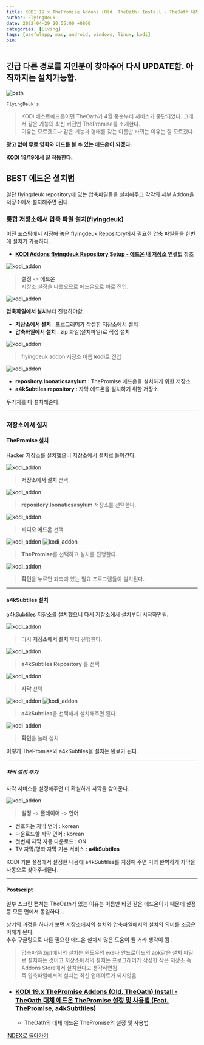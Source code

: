 ```yaml
---
title: KODI 19.x ThePromise Addons (Old. TheOath) Install - TheOath 대체 에드온 ThePromise 설치법 (Feat. ThePromise, a4kSubtitles)
author: FlyingDeuk
date: 2022-04-29 20:55:00 +0800
categories: [Living]
tags: [usefulapp, mac, android, windows, linux, kodi]
pin:
---
```


## 긴급 다른 경로를 지인분이 찾아주어 다시 UPDATE함. 아직까지는 설치가능함.

![oath](/img/living/kodi/promise5.jpg)

`FlyingDeuk's`
> KODI 베스트에드온이던 TheOath가 4월 중순부터 서비스가 중단되었다. 그래서 같은 기능의 최신 버전인 ThePromise를 소개한다. <br>
이유는 모르겠으나 같은 기능과 형태를 갖는 이름만 바뀌는 이유는 잘 모르겠다.

**광고 없이 무료 영화와 미드를 볼 수 있는 에드온이 되겠다.**

**KODI 18/19에서 잘 작동한다.**

## BEST 에드온 설치법
일단 flyingdeuk repository에 있는 압축파일들을 설치해주고 각각의 세부 Addon을 저장소에서 설치해주면 된다.

### 통합 저장소에서 압축 파일 설치(flyingdeuk)
이전 포스팅에서 저장해 놓은 flyingdeuk Repository에서 필요한 압축 파일들을 한번에 설치가 가능하다. <br>

- **[KODI Addons flyingdeuk Repository Setup - 에드온 내 저장소 연결법](/posts/KODI-addon/)** 참조

![kodi_addon](/img/living/kodi/kodi_setup_main_addon.jpg)

>**설정** -> **에드온** <br>
>저장소 설정을 다했으므로 에드온으로 바로 진입.

![kodi_addon](/img/living/kodi/oath9.jpg)

**압축화일에서 설치**부터 진행하야함.

- **저장소에서 설치** : 프로그래머가 작성한 저장소에서 설치
- **압축화일에서 설치** : zip 화일(설치파일)로 직접 설치 <br>


![kodi_addon](/img/living/kodi/kodi_flyingdeuk1.jpg)
> flyingdeuk addon 저장소 이름 **kodi**로 진입 <br>

![kodi_addon](/img/living/kodi/promise1.jpg)
- **repository.loonaticsasylum** : ThePromise 에드온을 설치하기 위한 저장소
- **a4kSubtiles repository** : 자막 에드온을 설치하기 위한 저장소

두가지를 다 설치해준다.

------------

### 저장소에서 설치

#### ThePromise 설치
Hacker 저장소를 설치했으니 저장소에서 설치로 들어간다.

![kodi_addon](/img/living/kodi/oath10.jpg)
> **저장소에서 설치** 선택 <br>

![kodi_addon](/img/living/kodi/promise2.jpg)
> **repository.loonaticsasylum** 저장소를 선택한다.

![kodi_addon](/img/living/kodi/oath12.jpg)
> **비디오 에드온** 선택

![kodi_addon](/img/living/kodi/promise3.jpg)
![kodi_addon](/img/living/kodi/promise4.jpg)
> **ThePromise**를 선택하고 설치를 진행한다.

![kodi_addon](/img/living/kodi/oath16.jpg)
> **확인**을 누르면 좌측에 있는 필요 프로그램들이 설치된다.

---------

#### a4kSubtiles 설치
a4kSubtiles 저장소를 설치했으니 다시 저장소에서 설치부터 시작하면됨.

![kodi_addon](/img/living/kodi/oath10.jpg)
> 다시 **저장소에서 설치** 부터 진행한다.

![kodi_addon](/img/living/kodi/oath17.jpg)
> **a4kSubtiles Repository** 를 선택

![kodi_addon](/img/living/kodi/oath18.jpg)
> **자막** 선택

![kodi_addon](/img/living/kodi/oath19.jpg)
![kodi_addon](/img/living/kodi/oath20.jpg)
> **a4kSubtiles**을 선택해서 설치해주면 된다.

![kodi_addon](/img/living/kodi/oath21.jpg)
> **확인**을 눌러 설치

이렇게 ThePromise와 a4kSubtiles을 설치는 완료가 된다.

---------

##### 자막 설정 추가
자막 서비스를 설정해주면 더 확실하게 자막을 찾아준다.

![kodi_addon](/img/living/kodi/kodi_a4k.jpg)
> **설정** -> **플레이어** -> **언어**
- 선호하는 자막 언어 : korean
- 다운로드할 자막 언어 : korean
- 첫번째 자막 자동 다운로드 : ON
- TV 자막/영화 자막 기본 서비스 : **a4kSubtiles**

KODI 기본 설정에서 설정한 내용에 a4kSubtiles를 지정해 주면 거의 완벽하게 자막을 자동으로 찾아주게된다.

----------

#### Postscript
일부 스크린 캡쳐는 TheOath가 있는 이유는 이름만 바뀐 같은 에드온이기 때문에 설정등 모든 면에서 동일하다...

상기의 과정을 하다가 보면 저장소에서의 설치와 압축파일에서의 설치의 의미를 조금은 이해가 된다. <br>
추후 구글링으로 다른 필요한 에드온 설치시 많은 도움이 될 거라 생각이 됨 .
> 압축파일(zip)에서의 설치는 윈도우의 exe나 안드로이드의 apk같은 설치 파일로 설치하는 것이고 저장소에서의 설치는 프로그래머가 작성한 작은 저장소 즉 Addons Store에서 설치한다고 생각하면됨. <br>
즉 압축파일에서의 설치는 최신 업데이트가 되지않음.


- ### [KODI 19.x ThePromise Addons (Old. TheOath) Install - TheOath 대체 에드온 ThePromise 설정 및 사용법 (Feat. ThePromise, a4kSubtitles)](/posts/KODI-promise1/)
  - TheOath의 대체 에드온 ThePromise의 설정 및 사용법

[INDEX로 돌아가기](/posts/KODI/)
